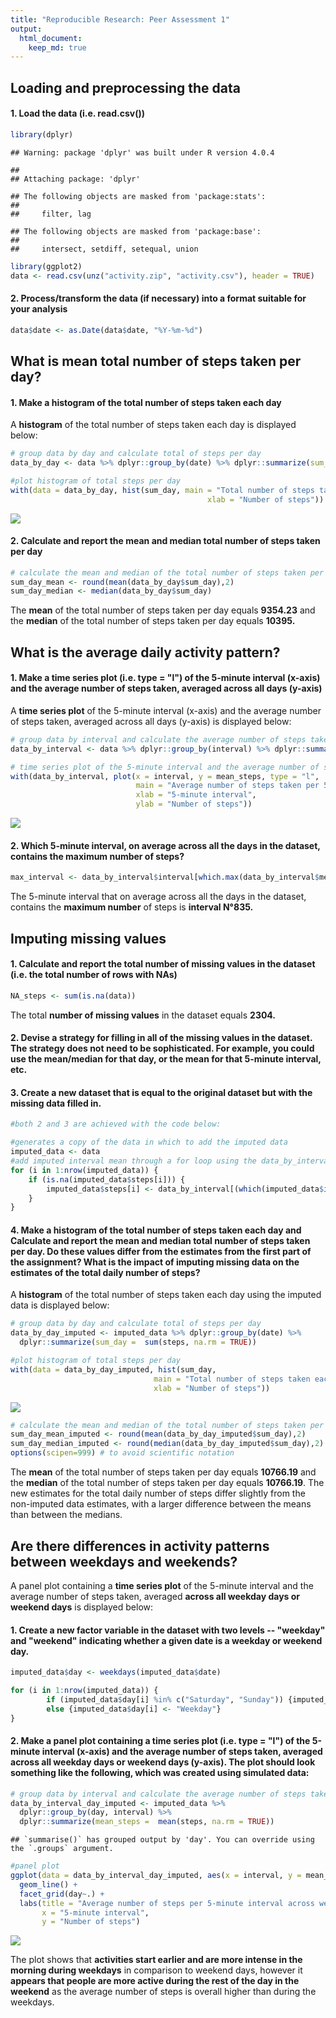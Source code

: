 ```yaml
---
title: "Reproducible Research: Peer Assessment 1"
output: 
  html_document:
    keep_md: true
---
```



## Loading and preprocessing the data  

#### 1. Load the data (i.e. read.csv())  

```r
library(dplyr)
```

```
## Warning: package 'dplyr' was built under R version 4.0.4
```

```
## 
## Attaching package: 'dplyr'
```

```
## The following objects are masked from 'package:stats':
## 
##     filter, lag
```

```
## The following objects are masked from 'package:base':
## 
##     intersect, setdiff, setequal, union
```

```r
library(ggplot2)
data <- read.csv(unz("activity.zip", "activity.csv"), header = TRUE) 
```

#### 2. Process/transform the data (if necessary) into a format suitable for your analysis  

```r
data$date <- as.Date(data$date, "%Y-%m-%d")
```


## What is mean total number of steps taken per day?

#### 1. Make a histogram of the total number of steps taken each day

A **histogram** of the total number of steps taken each day is displayed below: 


```r
# group data by day and calculate total of steps per day
data_by_day <- data %>% dplyr::group_by(date) %>% dplyr::summarize(sum_day =  sum(steps, na.rm = TRUE))

#plot histogram of total steps per day
with(data = data_by_day, hist(sum_day, main = "Total number of steps taken each day", 
                                            xlab = "Number of steps"))
```

![](PA1_template_files/figure-html/plot_byday-1.png)<!-- -->

#### 2. Calculate and report the mean and median total number of steps taken per day

```r
# calculate the mean and median of the total number of steps taken per day
sum_day_mean <- round(mean(data_by_day$sum_day),2)
sum_day_median <- median(data_by_day$sum_day)
```

The **mean** of the total number of steps taken per day equals **9354.23** and the **median** of the total number of steps taken per day equals **10395.**

## What is the average daily activity pattern?

#### 1. Make a time series plot (i.e. type = "l") of the 5-minute interval (x-axis) and the average number of steps taken, averaged across all days (y-axis)

A **time series plot** of the 5-minute interval (x-axis) and the average number of steps taken, averaged across all days (y-axis) is displayed below: 


```r
# group data by interval and calculate the average number of steps taken, averaged across all days (y-axis)
data_by_interval <- data %>% dplyr::group_by(interval) %>% dplyr::summarize(mean_steps =  mean(steps, na.rm = TRUE))

# time series plot of the 5-minute interval and the average number of steps taken, averaged across all days
with(data_by_interval, plot(x = interval, y = mean_steps, type = "l", 
                            main = "Average number of steps taken per 5-minute interval across all days",
                            xlab = "5-minute interval",
                            ylab = "Number of steps"))
```

![](PA1_template_files/figure-html/plot_by_interval-1.png)<!-- -->

#### 2. Which 5-minute interval, on average across all the days in the dataset, contains the maximum number of steps?

```r
max_interval <- data_by_interval$interval[which.max(data_by_interval$mean_steps)]
```


The 5-minute interval that on average across all the days in the dataset, contains the **maximum number** of steps is **interval N°835.**


## Imputing missing values

#### 1. Calculate and report the total number of missing values in the dataset (i.e. the total number of rows with NAs)

```r
NA_steps <- sum(is.na(data))
```

The total **number of missing values** in the dataset equals **2304.**

#### 2. Devise a strategy for filling in all of the missing values in the dataset. The strategy does not need to be sophisticated. For example, you could use the mean/median for that day, or the mean for that 5-minute interval, etc. 

#### 3. Create a new dataset that is equal to the original dataset but with the missing data filled in.

```r
#both 2 and 3 are achieved with the code below:

#generates a copy of the data in which to add the imputed data
imputed_data <- data
#add imputed interval mean through a for loop using the data_by_interval data frame created before 
for (i in 1:nrow(imputed_data)) {
    if (is.na(imputed_data$steps[i])) {
        imputed_data$steps[i] <- data_by_interval[(which(imputed_data$interval[i] == data_by_interval$interval)),]$mean_steps
    }
}
```

#### 4. Make a histogram of the total number of steps taken each day and Calculate and report the mean and median total number of steps taken per day. Do these values differ from the estimates from the first part of the assignment? What is the impact of imputing missing data on the estimates of the total daily number of steps?

A **histogram** of the total number of steps taken each day using the imputed data is displayed below: 


```r
# group data by day and calculate total of steps per day
data_by_day_imputed <- imputed_data %>% dplyr::group_by(date) %>% 
  dplyr::summarize(sum_day =  sum(steps, na.rm = TRUE))

#plot histogram of total steps per day
with(data = data_by_day_imputed, hist(sum_day, 
                                main = "Total number of steps taken each day (imputed data)",
                                xlab = "Number of steps"))
```

![](PA1_template_files/figure-html/plot_byday_imputed-1.png)<!-- -->

```r
# calculate the mean and median of the total number of steps taken per day
sum_day_mean_imputed <- round(mean(data_by_day_imputed$sum_day),2)
sum_day_median_imputed <- round(median(data_by_day_imputed$sum_day),2)
options(scipen=999) # to avoid scientific notation
```

The **mean** of the total number of steps taken per day equals **10766.19** and the **median** of the total number of steps taken per day equals **10766.19**. The new estimates for the total daily number of steps differ slightly from the non-imputed data estimates, with a larger difference between the means than between the medians.


## Are there differences in activity patterns between weekdays and weekends?

A panel plot containing a **time series plot** of the 5-minute interval and the average number of steps taken, averaged **across all weekday days or weekend days** is displayed below: 

#### 1. Create a new factor variable in the dataset with two levels -- "weekday" and "weekend" indicating whether a given date is a weekday or weekend day.

```r
imputed_data$day <- weekdays(imputed_data$date)

for (i in 1:nrow(imputed_data)) {
        if (imputed_data$day[i] %in% c("Saturday", "Sunday")) {imputed_data$day[i] <- "Weekend"}
        else {imputed_data$day[i] <- "Weekday"}
}
```

#### 2. Make a panel plot containing a time series plot (i.e. type = "l") of the 5-minute interval (x-axis) and the average number of steps taken, averaged across all weekday days or weekend days (y-axis). The plot should look something like the following, which was created using simulated data:

```r
# group data by interval and calculate the average number of steps taken, averaged across all days (y-axis)
data_by_interval_day_imputed <- imputed_data %>% 
  dplyr::group_by(day, interval) %>% 
  dplyr::summarize(mean_steps =  mean(steps, na.rm = TRUE))
```

```
## `summarise()` has grouped output by 'day'. You can override using the `.groups` argument.
```

```r
#panel plot
ggplot(data = data_by_interval_day_imputed, aes(x = interval, y = mean_steps)) + 
  geom_line() + 
  facet_grid(day~.) +
  labs(title = "Average number of steps per 5-minute interval across week and weekend days",
       x = "5-minute interval",
       y = "Number of steps")
```

![](PA1_template_files/figure-html/panel_plot-1.png)<!-- -->

The plot shows that **activities start earlier and are more intense in the morning during weekdays** in comparison to weekend days, however it **appears that people are more active during the rest of the day in the weekend** as the average number of steps is overall higher than during the weekdays.
